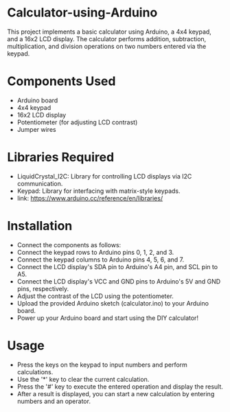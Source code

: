 # Calculator-using-Arduino
This project implements a basic calculator using Arduino, a 4x4 keypad, and a 16x2 LCD display. The calculator performs addition, subtraction, multiplication, and division operations on two numbers entered via the keypad.

# Components Used

* Arduino board                                                                                                           
* 4x4 keypad
* 16x2 LCD display
* Potentiometer (for adjusting LCD contrast)
* Jumper wires

# Libraries Required

* LiquidCrystal_I2C: Library for controlling LCD displays via I2C communication.
* Keypad: Library for interfacing with matrix-style keypads.
* link: https://www.arduino.cc/reference/en/libraries/

# Installation
* Connect the components as follows:
* Connect the keypad rows to Arduino pins 0, 1, 2, and 3.
* Connect the keypad columns to Arduino pins 4, 5, 6, and 7.
* Connect the LCD display's SDA pin to Arduino's A4 pin, and SCL pin to A5.
* Connect the LCD display's VCC and GND pins to Arduino's 5V and GND pins, respectively.
* Adjust the contrast of the LCD using the potentiometer.
* Upload the provided Arduino sketch (calculator.ino) to your Arduino board.
* Power up your Arduino board and start using the DIY calculator!

# Usage
* Press the keys on the keypad to input numbers and perform calculations.
* Use the '*' key to clear the current calculation.
* Press the '#' key to execute the entered operation and display the result.
* After a result is displayed, you can start a new calculation by entering numbers and an operator.
